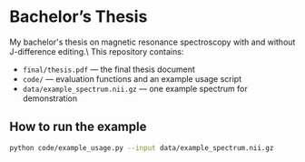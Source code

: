 # Bachelor’s Thesis
My bachelor's thesis on magnetic resonance spectroscopy with and without J-difference editing.\\
This repository contains:

- `final/thesis.pdf` — the final thesis document
- `code/` — evaluation functions and an example usage script
- `data/example_spectrum.nii.gz` — one example spectrum for demonstration

## How to run the example
```bash
python code/example_usage.py --input data/example_spectrum.nii.gz
